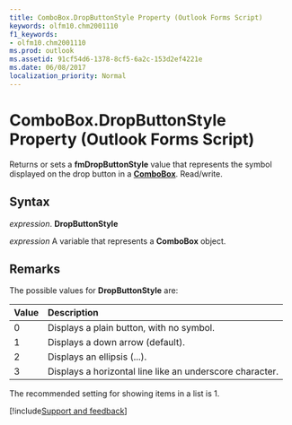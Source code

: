 ```yaml
---
title: ComboBox.DropButtonStyle Property (Outlook Forms Script)
keywords: olfm10.chm2001110
f1_keywords:
- olfm10.chm2001110
ms.prod: outlook
ms.assetid: 91cf54d6-1378-8cf5-6a2c-153d2ef4221e
ms.date: 06/08/2017
localization_priority: Normal
---
```



# ComboBox.DropButtonStyle Property (Outlook Forms Script)

Returns or sets a  **fmDropButtonStyle** value that represents the symbol displayed on the drop button in a **[ComboBox](Outlook.combobox.md)**. Read/write.


## Syntax

_expression_. **DropButtonStyle**

_expression_ A variable that represents a  **ComboBox** object.


## Remarks

The possible values for  **DropButtonStyle** are:



|Value|Description|
|:-----|:-----|
|0|Displays a plain button, with no symbol.|
|1|Displays a down arrow (default).|
|2|Displays an ellipsis (...).|
|3|Displays a horizontal line like an underscore character.|

The recommended setting for showing items in a list is 1.

[!include[Support and feedback](~/includes/feedback-boilerplate.md)]